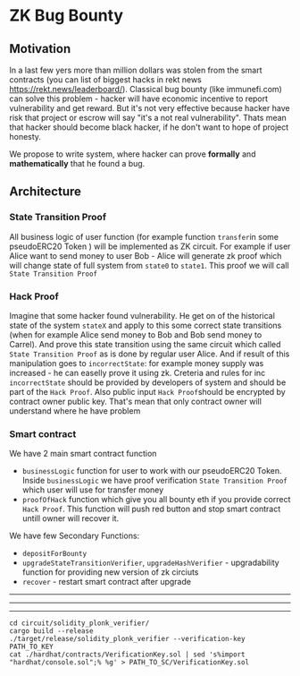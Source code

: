 # ZK Bug Bounty

## Motivation

In a last few yers more than million dollars was stolen from the smart contracts (you can list of biggest hacks in rekt news https://rekt.news/leaderboard/). Classical bug bounty (like immunefi.com) can solve this problem -  hacker will have economic incentive to report vulnerability and get reward. But it's not very effective because hacker have risk that project or escrow will say "it's a not real vulnerability". Thats mean that hacker should become black hacker, if he don't want to hope of project honesty.

We propose to write system, where hacker can prove **formally** and **mathematically** that he found a bug.

## Architecture

### State Transition Proof

All business logic of user function (for example function `transfer`in some pseudoERC20 Token ) will be implemented as ZK circuit. For example if user Alice want to send money to user Bob - Alice will generate zk proof which will change state of full system from `state0` to `state1`. This proof we will call `State Transition Proof`

### Hack Proof

Imagine that some hacker found vulnerability. He get on of the historical state of the system `stateX` and apply to this some correct state transitions (when for example Alice send money to Bob and Bob send money to Carrel). And prove this state transition using the same circuit which called `State Transition Proof` as is done by regular user Alice. And if result of this manipulation goes to `incorrectState`: for example money supply was increased - he can easelly prove it using zk. Creteria and rules for inc `incorrectState` should be provided by developers of system and should be part of the `Hack Proof`. Also public input `Hack Proof`should be encrypted by contract owner public key. That's mean that only contract owner will understand where he have problem

### Smart contract

We have 2 main smart contract function
- `businessLogic` function for user to work with our pseudoERC20 Token. Inside `businessLogic` we have proof verification `State Transition Proof` which user will use for transfer money
- `proofOfHack` function which give you all bounty eth if you provide correct `Hack Proof`. This function will push red button and stop smart contract untill owner will recover it.

We have few Secondary Functions:
- `depositForBounty`
- `upgradeStateTransitionVerifier`, `upgradeHashVerifier` - upgradability function for providing new version of zk circiuts
- `recover` - restart smart contract after upgrade

---

---

---

```
cd circuit/solidity_plonk_verifier/
cargo build --release
./target/release/solidity_plonk_verifier --verification-key PATH_TO_KEY
cat ./hardhat/contracts/VerificationKey.sol | sed 's%import "hardhat/console.sol";% %g' > PATH_TO_SC/VerificationKey.sol
```
